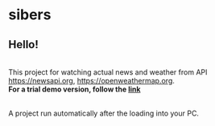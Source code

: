 # sibers

Hello!
----------
<br>This project for watching actual news and weather from API https://newsapi.org, https://openweathermap.org.
<br>**For a trial demo version, follow the [link](z99945qo.beget.tech/)**

<br>A project run automatically after the loading into your PC.
